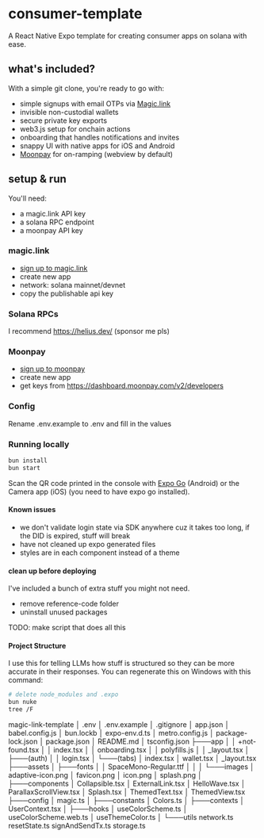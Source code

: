 # consumer-template
A React Native Expo template for creating consumer apps on solana with ease.

## what's included?
With a simple git clone, you're ready to go with:  
- simple signups with email OTPs via [Magic.link](https://magic.link/)  
- invisible non-custodial wallets  
- secure private key exports  
- web3.js setup for onchain actions  
- onboarding that handles notifications and invites  
- snappy UI with native apps for iOS and Android  
- [Moonpay](https://www.moonpay.com/en-gb) for on-ramping (webview by default)

## setup & run
You'll need: 
- a magic.link API key
- a solana RPC endpoint
- a moonpay API key

### magic.link
- [sign up to magic.link](https://dashboard.magic.link/login?startWith=developer)
- create new app
- network: solana mainnet/devnet
- copy the publishable api key

### Solana RPCs
I recommend https://helius.dev/ (sponsor me pls)

### Moonpay
- [sign up to moonpay](https://dashboard.moonpay.com/signup)
- create new app
- get keys from https://dashboard.moonpay.com/v2/developers

### Config
Rename .env.example to .env and fill in the values

### Running locally
```bash
bun install
bun start
```
Scan the QR code printed in the console with [Expo Go](https://expo.dev/go) (Android) or the Camera app (iOS) (you need to have expo go installed). 

#### Known issues
- we don't validate login state via SDK anywhere cuz it takes too long, if the DID is expired, stuff will break
- have not cleaned up expo generated files
- styles are in each component instead of a theme

#### clean up before deploying
I've included a bunch of extra stuff you might not need.

- remove reference-code folder
- uninstall unused packages

TODO: make script that does all this

#### Project Structure
I use this for telling LLMs how stuff is structured so they can be more accurate in their responses. You can regenerate this on Windows with this command:
```bash
# delete node_modules and .expo
bun nuke
tree /F
```

magic-link-template
│   .env
│   .env.example
│   .gitignore
│   app.json
│   babel.config.js
│   bun.lockb
│   expo-env.d.ts
│   metro.config.js
│   package-lock.json
│   package.json
│   README.md
│   tsconfig.json
├───app
│   │   +not-found.tsx
│   │   index.tsx
│   │   onboarding.tsx
│   │   polyfills.js
│   │   _layout.tsx
│   ├───(auth)
│   │       login.tsx
│   └───(tabs)
│           index.tsx
│           wallet.tsx
│           _layout.tsx
├───assets
│   ├───fonts
│   │       SpaceMono-Regular.ttf
│   │
│   └───images
│           adaptive-icon.png
│           favicon.png
│           icon.png
│           splash.png
│
├───components
│     Collapsible.tsx
│     ExternalLink.tsx
│     HelloWave.tsx
│     ParallaxScrollView.tsx
│     Splash.tsx
│     ThemedText.tsx
│     ThemedView.tsx
├───config
│       magic.ts
│
├───constants
│       Colors.ts
│
├───contexts
│       UserContext.tsx
│
├───hooks
│       useColorScheme.ts
│       useColorScheme.web.ts
│       useThemeColor.ts
│
└───utils
        network.ts
        resetState.ts
        signAndSendTx.ts
        storage.ts

